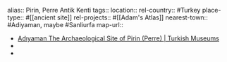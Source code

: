 alias:: Pirin, Perre Antik Kenti
tags::
location::
rel-country:: #Turkey
place-type:: #[[ancient site]]
rel-projects:: #[[Adam's Atlas]]
nearest-town:: #Adiyaman, maybe #Sanliurfa
map-url::

- [Adıyaman The Archaeological Site of Pirin (Perre) | Turkish Museums](https://turkishmuseums.com/museum/detail/1930-adiyaman-the-archaeological-site-of-pirin-perre/1930/4)
-
-
